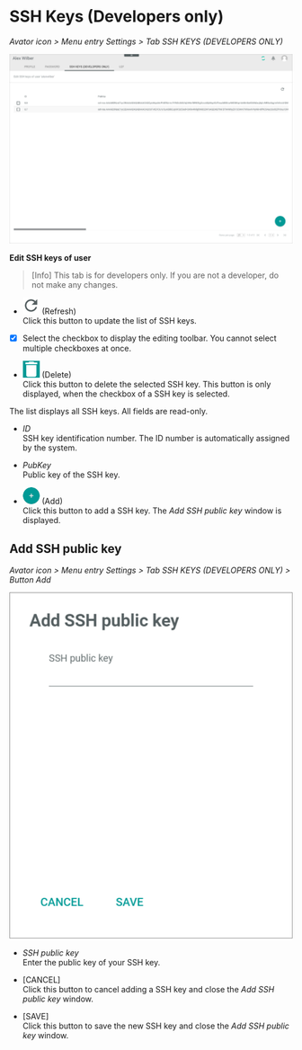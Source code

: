 # SSH Keys (Developers only)

*Avator icon > Menu entry Settings > Tab SSH KEYS (DEVELOPERS ONLY)*

![SSH keys](../../Assets/Screenshots/Core1Platform/ProfileSettings/SSHKeys/SSHKeys.png "[SSH keys]")

**Edit SSH keys of user**

> [Info] This tab is for developers only. If you are not a developer, do not make any changes.

- ![Refresh](../../Assets/Icons/Refresh01.png "[Refresh]") (Refresh)   
    Click this button to update the list of SSH keys.

- [x]     
    Select the checkbox to display the editing toolbar. You cannot select multiple checkboxes at once.

- ![Delete](../../Assets/Icons/Trash03.png "[Delete]") (Delete)      
    Click this button to delete the selected SSH key. This button is only displayed, when the checkbox of a SSH key is selected.       

The list displays all SSH keys. All fields are read-only.

- *ID*   
    SSH key identification number. The ID number is automatically assigned by the system.

- *PubKey*   
    Public key of the SSH key.


- ![Add](../../Assets/Icons/Plus01.png "[Add]") (Add)      
    Click this button to add a SSH key. The *Add SSH public key* window is displayed.   


## Add SSH public key

*Avator icon > Menu entry Settings > Tab SSH KEYS (DEVELOPERS ONLY) > Button Add*

![Add SSH public key](../../Assets/Screenshots/Core1Platform/ProfileSettings/SSHKeys/AddSSHPublicKey.png "[Add SSH public key]")

- *SSH public key*   
    Enter the public key of your SSH key.

- [CANCEL]   
    Click this button to cancel adding a SSH key and close the *Add SSH public key* window.

- [SAVE]   
    Click this button to save the new SSH key and close the *Add SSH public key* window.
